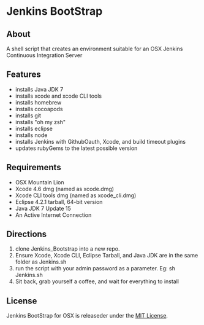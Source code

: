 # Jenkins BootStrap

## About

A shell script that creates an environment suitable for an OSX Jenkins Continuous Integration Server

## Features

* installs Java JDK 7
* installs xcode and xcode CLI tools
* installs homebrew
* installs cocoapods
* installs git
* installs "oh my zsh"
* installs eclipse
* installs node
* installs Jenkins with GithubOauth, Xcode, and build timeout plugins
* updates rubyGems to the latest possible version

## Requirements

* OSX Mountain Lion
* Xcode 4.6 dmg (named as xcode.dmg)
* Xcode CLI tools dmg (named as xcode_cli.dmg)
* Eclipse 4.2.1 tarball, 64-bit version
* Java JDK 7 Update 15
* An Active Internet Connection

## Directions

1. clone Jenkins_Bootstrap into a new repo.
2. Ensure Xcode, Xcode CLI, Eclipse Tarball, and Java JDK are in the same folder as Jenkins.sh
3. run the script with your admin password as a parameter. Eg: sh Jenkins.sh <password>
4. Sit back, grab yourself a coffee, and wait for everything to install

## License

Jenkins BootStrap for OSX is releaseder under the [MIT License](http://opensource.org/licenses/MIT).

